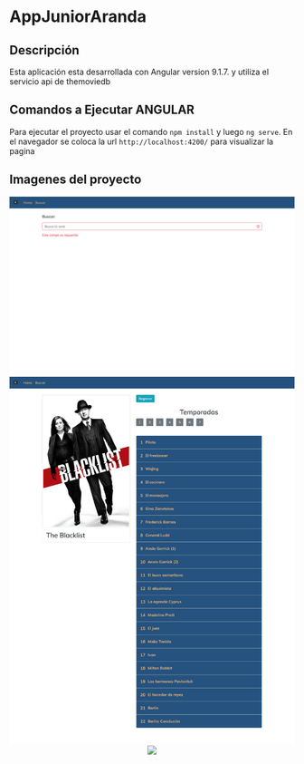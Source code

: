 # AppJuniorAranda

## Descripción

Esta aplicación esta desarrollada con Angular version 9.1.7. y utiliza el servicio api de themoviedb

## Comandos a Ejecutar ANGULAR

Para ejecutar el proyecto usar el comando `npm install` y luego `ng serve`. En el navegador se coloca la url `http://localhost:4200/` para visualizar la pagina 

## Imagenes del proyecto 
<div align="center">
  <img src="imageProy/desktop.png" width="600">
  <img src="imageProy/desktop1.png" width="600">
  <img src="imageProy/mobil.png" width="600">
</div>
